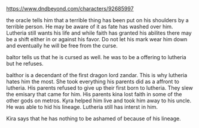 <https://www.dndbeyond.com/characters/92685997>

the oracle tells him that a terrible thing has been put on his shoulders by a terrible person. He may be aware of it as fate has washed over him. Lutheria still wants his life and while faith has granted his abilites there may be a shift either in or against his favor.  Do not let his mark wear him down and eventually he will be free from the curse.

baltor tells us that he is cursed as well. he was to be a offering to lutheria but he refuses.

balthor is a decendant of the first dragon lord zandar. This is why lutheria hates him the most. She took everything his parents did as a affront to lutheria. His parents refused to give up their first born to lutheria. They slew the emisary that came for him. His parents kina lost faith in some of the other gods on metros. Kyra helped him live and took him away to his uncle. He was able to hid his lineage. Lutheria still has interst in him. 

Kira says that he has nothing to be ashamed of because of his lineage. 